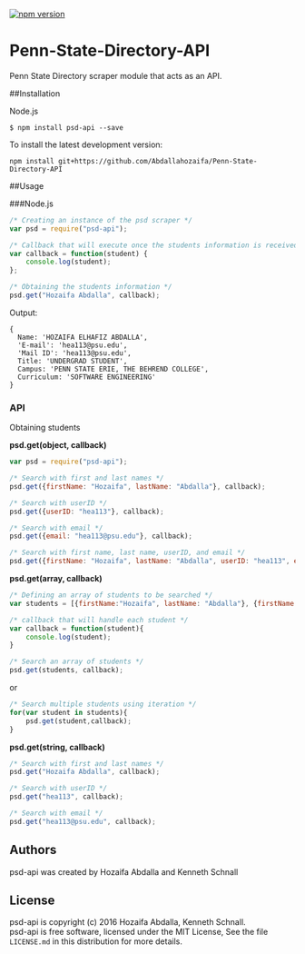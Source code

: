 [![npm version](https://badge.fury.io/js/psd-api.svg)](https://badge.fury.io/js/psd-api)
# Penn-State-Directory-API
Penn State Directory scraper module that acts as an API.

##Installation

Node.js
```
$ npm install psd-api --save
```

To install the latest development version:
```
npm install git+https://github.com/Abdallahozaifa/Penn-State-Directory-API
```

##Usage

###Node.js

```javascript
/* Creating an instance of the psd scraper */
var psd = require("psd-api");

/* Callback that will execute once the students information is received */
var callback = function(student) {    
    console.log(student);
};

/* Obtaining the students information */
psd.get("Hozaifa Abdalla", callback);
```

Output:
```
{ 
  Name: 'HOZAIFA ELHAFIZ ABDALLA',
  'E-mail': 'hea113@psu.edu',
  'Mail ID': 'hea113@psu.edu',
  Title: 'UNDERGRAD STUDENT',
  Campus: 'PENN STATE ERIE, THE BEHREND COLLEGE',
  Curriculum: 'SOFTWARE ENGINEERING' 
}

```
### API

Obtaining students

**psd.get(object, callback)**
```javascript
var psd = require("psd-api");

/* Search with first and last names */
psd.get({firstName: "Hozaifa", lastName: "Abdalla"}, callback);

/* Search with userID */
psd.get({userID: "hea113"}, callback);

/* Search with email */
psd.get({email: "hea113@psu.edu"}, callback);

/* Search with first name, last name, userID, and email */
psd.get({firstName: "Hozaifa", lastName: "Abdalla", userID: "hea113", email: "hea113@psu.edu"}, callback);
```

**psd.get(array, callback)**

```javascript
/* Defining an array of students to be searched */
var students = [{firstName:"Hozaifa", lastName: "Abdalla"}, {firstName: "Kenneth", lastName: "Schnall"}];

/* callback that will handle each student */
var callback = function(student){
    console.log(student);
}

/* Search an array of students */
psd.get(students, callback);

```
or
```javascript
/* Search multiple students using iteration */
for(var student in students){
    psd.get(student,callback);
}
```

**psd.get(string, callback)**
```javascript
/* Search with first and last names */
psd.get("Hozaifa Abdalla", callback);

/* Search with userID */
psd.get("hea113", callback);

/* Search with email */
psd.get("hea113@psu.edu", callback);
```

Authors
-------
psd-api was created by Hozaifa Abdalla and Kenneth Schnall

License
-------

psd-api is copyright (c) 2016 Hozaifa Abdalla, Kenneth Schnall. <br>psd-api is free software, licensed under the MIT License, See the file `LICENSE.md` in this distribution for more details.



